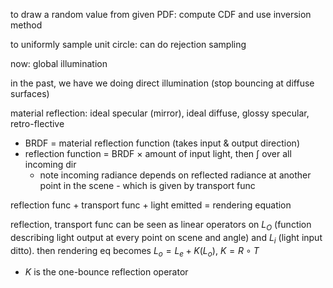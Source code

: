 to draw a random value from given PDF: compute CDF and use inversion method

to uniformly sample unit circle: can do rejection sampling

now: global illumination

in the past, we have we doing direct illumination (stop bouncing at diffuse surfaces)

material reflection: ideal specular (mirror), ideal diffuse, glossy specular, retro-flective

- BRDF = material reflection function (takes input & output direction)
- reflection function = BRDF $\times$ amount of input light, then $\int$ over all incoming dir
  - note incoming radiance depends on reflected radiance at another point in the scene - which is given by transport func

reflection func + transport func + light emitted = rendering equation

reflection, transport func can be seen as linear operators on $L_O$  (function describing light output at every point on scene and angle) and $L_i$ (light input ditto). then rendering eq becomes $L_o = L_e + K(L_o)$, $K = R \circ T$ 

- $K$ is the one-bounce reflection operator